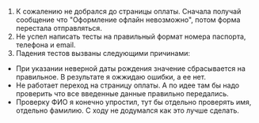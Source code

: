 1. К сожалению не добрался до страницы оплаты. Сначала получай сообщение что "Оформление офлайн невозможно", потом форма перестала отправляться.
2. Не успел написать тесты на правильный формат номера паспорта, телефона и email.
3. Падения тестов вызваны следующими причинами:

* При указании неверной даты рождения значение сбрасывается на правильное. В результате я ожжидаю ошибки, а ее нет. 
* Не работает переход на страницу оплаты. А по идее там бы надо проверить что все введенные данные правильно передались.
* Проверку ФИО я конечно упростил, тут бы отдельно проверять имя, отдельно фамилию. С ходу не додумался как это лучше сделать.
